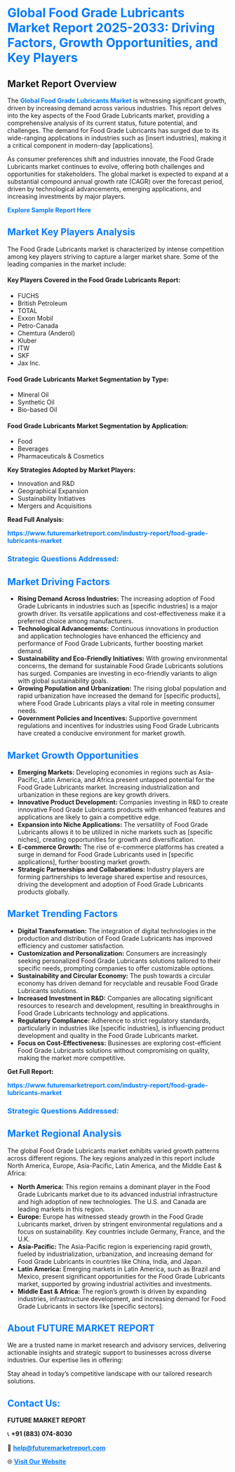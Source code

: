 <h1 style="color: #007BFF;">Global Food Grade Lubricants Market Report 2025-2033: Driving Factors, Growth Opportunities, and Key Players</h1>

<section id="overview">
<h2>Market Report Overview</h2>
<p>The <a href="https://www.futuremarketreport.com/industry-report/food-grade-lubricants-market" style="color: #007BFF; text-decoration: none;"><strong>Global Food Grade Lubricants Market</strong></a> is witnessing significant growth, driven by increasing demand across various industries. This report delves into the key aspects of the Food Grade Lubricants market, providing a comprehensive analysis of its current status, future potential, and challenges. The demand for Food Grade Lubricants has surged due to its wide-ranging applications in industries such as [insert industries], making it a critical component in modern-day [applications].</p>
<p>As consumer preferences shift and industries innovate, the Food Grade Lubricants market continues to evolve, offering both challenges and opportunities for stakeholders. The global market is expected to expand at a substantial compound annual growth rate (CAGR) over the forecast period, driven by technological advancements, emerging applications, and increasing investments by major players.</p>
</section>

<section id="overview">
<p><a href="https://www.futuremarketreport.com/request-sample/reportId=97023" style="color: #007BFF; text-decoration: none;"><strong>Explore Sample Report Here</strong></a></p>
</section>

<section id="key-players">
<h2 style="color: #007BFF;">Market Key Players Analysis</h2>
<p>The Food Grade Lubricants market is characterized by intense competition among key players striving to capture a larger market share. Some of the leading companies in the market include:</p>
<h4>Key Players Covered in the Food Grade Lubricants Report:</h4>
<ul><li>FUCHS</li><li>British Petroleum</li><li>TOTAL</li><li>Exxon Mobil</li><li>Petro-Canada</li><li>Chemtura (Anderol)</li><li>Kluber</li><li>ITW</li><li>SKF</li><li>Jax Inc.</li></ul>
<h4>Food Grade Lubricants Market Segmentation by Type:</h4>
<ul><li>Mineral Oil</li><li>Synthetic Oil</li><li>Bio-based Oil</li></ul>

<h4>Food Grade Lubricants Market Segmentation by Application:</h4>
<ul><li>Food</li><li>Beverages</li><li>Pharmaceuticals &amp; Cosmetics</li></ul>
<p><strong>Key Strategies Adopted by Market Players:</strong></p>
<ul>
<li>Innovation and R&D</li>
<li>Geographical Expansion</li>
<li>Sustainability Initiatives</li>
<li>Mergers and Acquisitions</li>
</ul>
</section>

<section>
<p><strong>Read Full Analysis: </strong></p><a href="https://www.futuremarketreport.com/industry-report/food-grade-lubricants-market" style="color: #007BFF; text-decoration: none;"><strong>https://www.futuremarketreport.com/industry-report/food-grade-lubricants-market</strong></a>
<h3 style="color: #007BFF;">Strategic Questions Addressed:</h3>
</section>

<section id="driving-factors">
<h2 style="color: #007BFF;">Market Driving Factors</h2>
<ul>
<li><strong>Rising Demand Across Industries:</strong> The increasing adoption of Food Grade Lubricants in industries such as [specific industries] is a major growth driver. Its versatile applications and cost-effectiveness make it a preferred choice among manufacturers.</li>
<li><strong>Technological Advancements:</strong> Continuous innovations in production and application technologies have enhanced the efficiency and performance of Food Grade Lubricants, further boosting market demand.</li>
<li><strong>Sustainability and Eco-Friendly Initiatives:</strong> With growing environmental concerns, the demand for sustainable Food Grade Lubricants solutions has surged. Companies are investing in eco-friendly variants to align with global sustainability goals.</li>
<li><strong>Growing Population and Urbanization:</strong> The rising global population and rapid urbanization have increased the demand for [specific products], where Food Grade Lubricants plays a vital role in meeting consumer needs.</li>
<li><strong>Government Policies and Incentives:</strong> Supportive government regulations and incentives for industries using Food Grade Lubricants have created a conducive environment for market growth.</li>
</ul>
</section>

<section id="growth-opportunities">
<h2 style="color: #007BFF;">Market Growth Opportunities</h2>
<ul>
<li><strong>Emerging Markets:</strong> Developing economies in regions such as Asia-Pacific, Latin America, and Africa present untapped potential for the Food Grade Lubricants market. Increasing industrialization and urbanization in these regions are key growth drivers.</li>
<li><strong>Innovative Product Development:</strong> Companies investing in R&D to create innovative Food Grade Lubricants products with enhanced features and applications are likely to gain a competitive edge.</li>
<li><strong>Expansion into Niche Applications:</strong> The versatility of Food Grade Lubricants allows it to be utilized in niche markets such as [specific niches], creating opportunities for growth and diversification.</li>
<li><strong>E-commerce Growth:</strong> The rise of e-commerce platforms has created a surge in demand for Food Grade Lubricants used in [specific applications], further boosting market growth.</li>
<li><strong>Strategic Partnerships and Collaborations:</strong> Industry players are forming partnerships to leverage shared expertise and resources, driving the development and adoption of Food Grade Lubricants products globally.</li>
</ul>
</section>

<section id="trending-factors">
<h2 style="color: #007BFF;">Market Trending Factors</h2>
<ul>
<li><strong>Digital Transformation:</strong> The integration of digital technologies in the production and distribution of Food Grade Lubricants has improved efficiency and customer satisfaction.</li>
<li><strong>Customization and Personalization:</strong> Consumers are increasingly seeking personalized Food Grade Lubricants solutions tailored to their specific needs, prompting companies to offer customizable options.</li>
<li><strong>Sustainability and Circular Economy:</strong> The push towards a circular economy has driven demand for recyclable and reusable Food Grade Lubricants solutions.</li>
<li><strong>Increased Investment in R&D:</strong> Companies are allocating significant resources to research and development, resulting in breakthroughs in Food Grade Lubricants technology and applications.</li>
<li><strong>Regulatory Compliance:</strong> Adherence to strict regulatory standards, particularly in industries like [specific industries], is influencing product development and quality in the Food Grade Lubricants market.</li>
<li><strong>Focus on Cost-Effectiveness:</strong> Businesses are exploring cost-efficient Food Grade Lubricants solutions without compromising on quality, making the market more competitive.</li>
</ul>
</section>

<section>
<p><strong>Get Full Report: </strong></p><a href="https://www.futuremarketreport.com/industry-report/food-grade-lubricants-market" style="color: #007BFF; text-decoration: none;"><strong>https://www.futuremarketreport.com/industry-report/food-grade-lubricants-market</strong></a>
<h3 style="color: #007BFF;">Strategic Questions Addressed:</h3>
</section>


<section id="regional-analysis">
<h2 style="color: #007BFF;">Market Regional Analysis</h2>
<p>The global Food Grade Lubricants market exhibits varied growth patterns across different regions. The key regions analyzed in this report include North America, Europe, Asia-Pacific, Latin America, and the Middle East & Africa:</p>
<ul>
<li><strong>North America:</strong> This region remains a dominant player in the Food Grade Lubricants market due to its advanced industrial infrastructure and high adoption of new technologies. The U.S. and Canada are leading markets in this region.</li>
<li><strong>Europe:</strong> Europe has witnessed steady growth in the Food Grade Lubricants market, driven by stringent environmental regulations and a focus on sustainability. Key countries include Germany, France, and the U.K.</li>
<li><strong>Asia-Pacific:</strong> The Asia-Pacific region is experiencing rapid growth, fueled by industrialization, urbanization, and increasing demand for Food Grade Lubricants in countries like China, India, and Japan.</li>
<li><strong>Latin America:</strong> Emerging markets in Latin America, such as Brazil and Mexico, present significant opportunities for the Food Grade Lubricants market, supported by growing industrial activities and investments.</li>
<li><strong>Middle East & Africa:</strong> The region’s growth is driven by expanding industries, infrastructure development, and increasing demand for Food Grade Lubricants in sectors like [specific sectors].</li>
</ul>
</section>

<footer>
<h2 style="color: #007BFF;">About FUTURE MARKET REPORT</h2>
<p>We are a trusted name in market research and advisory services, delivering actionable insights and strategic support to businesses across diverse industries. Our expertise lies in offering:</p>

<p>Stay ahead in today’s competitive landscape with our tailored research solutions.</p>

<h2 style="color: #007BFF;">Contact Us:</h2>
<p><strong>FUTURE MARKET REPORT</strong></p>
<p>📞 <strong>+91 (883) 074-8030</strong></p>
<p>📧 <strong><a href="mailto:help@futuremarketreport.com" style="color: #007BFF;">help@futuremarketreport.com</a></strong></p>
<p>🌐 <strong><a href="https://www.futuremarketreport.com/" style="color: #007BFF;">Visit Our Website</a></strong></p>
</footer>